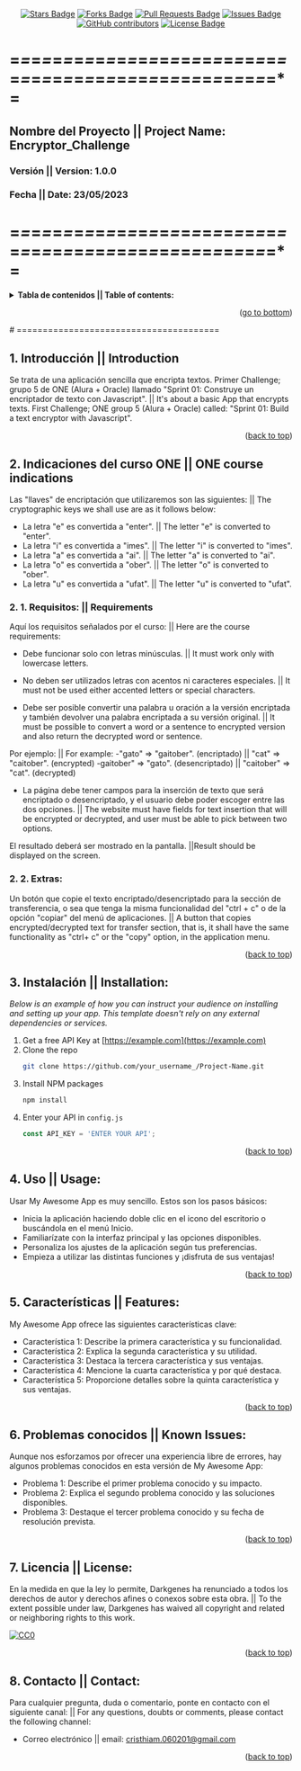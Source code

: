 <a name = "readme-top"></a>

<!--
This was based in Best-README-Template[https://github.com/othneildrew/Best-README-Template/blob/master/README.md#readme-top], and [https://github.com/abhisheknaiidu/awesome-github-profile-readme/blob/master/README.md] 
-->

<!-- Project Shields -->

<div align = "center">
<!-- Stars -->
<a href = "https://github.com/Darkgenes/encryptor_challenge_1_alura/stargazers"><img src = "https://img.shields.io/github/stars/Darkgenes/encryptor_challenge_1_alura" alt = "Stars Badge"/></a>
<!-- Forks -->
<a href = "https://github.com/Darkgenes/encryptor_challenge_1_alura/network/members"><img src = "https://img.shields.io/github/forks/Darkgenes/encryptor_challenge_1_alura" alt = "Forks Badge"/></a>
<!-- Pull requests -->
<a href = "https://github.com/Darkgenes/encryptor_challenge_1_alura/pulls"><img src = "https://img.shields.io/github/issues-pr/Darkgenes/encryptor_challenge_1_alura" alt = "Pull Requests Badge"/></a>
<!-- Issues -->
<a href = "https://github.com/Darkgenes/encryptor_challenge_1_alura/issues"><img src = "https://img.shields.io/github/issues/Darkgenes/encryptor_challenge_1_alura" alt = "Issues Badge"/></a>
<!-- Contribuitors -->
<a href = "https://github.com/Darkgenes/encryptor_challenge_1_alura/graphs/contributors"><img alt = "GitHub contributors" src = "https://img.shields.io/github/contributors/Darkgenes/encryptor_challenge_1_alura?color=2b9348"></a>
<!-- License -->
<a href = "https://github.com/Darkgenes/encryptor_challenge_1_alura/blob/main/LICENSE.txt"><img src = "https://img.shields.io/badge/License-MIT-yellow.svg" alt = "License Badge"/></a>

</div>  

# =*=*=*=*=*=*=*=*=*=*=*=*=*=*=*=*=*=*=*=*=*=*=*=*=*=*=*=*=*=*=*=*=*=*=*=*=*=*=*=*=*=*=*=*=*=*=*=*=*=*=*=

<h2>Nombre del Proyecto || Project Name: Encryptor_Challenge</h2>
<h3>Versión || Version: 1.0.0</h3>
<h3>Fecha || Date: 23/05/2023</h3>

# =*=*=*=*=*=*=*=*=*=*=*=*=*=*=*=*=*=*=*=*=*=*=*=*=*=*=*=*=*=*=*=*=*=*=*=*=*=*=*=*=*=*=*=*=*=*=*=*=*=*=*=

<details>
  <summary><b>Tabla de contenidos || Table of contents:</b></summary>
  <ol>
    <li>
      <a href = "#1-introducción--introduction">Introducción || Introduction</a>
    </li>
    <li>
      <a href = "#2-indicaciones-del-curso-one--one-course-indications">Indicaciones del curso ONE || ONE course indications</a>
      <ul>
        <li><a href = "#2-1-requisitos--requirements">Requisitos || Requirements</a></li>
        <li><a href = "#2-2-extras">Extras:</a></li>
      </ul>
    </li>
    <li><a href = "#3-instalación--installation">Instalación || Installation</a></li>
    <li><a href = "#4-uso--usage">Uso || Usage</a></li>
    <li><a href = "#5-características--features">Características || Features</a></li>
    <li><a href = "#6-problemas-conocidos--known-issues">Problemas conocidos || Known Issues</a></li>
    <li><a href = "#7-licencia--license">Licencia || License</a></li>
    <li><a href = "#8-contacto--contact">Contacto || Contact</a></li>
  </ol>
</details>

<p align = "right">(<a href = "#readme-bottom">go to bottom</a>)</p>
# =======================================

## 1. Introducción || Introduction

Se trata de una aplicación sencilla que encripta textos. Primer Challenge; grupo 5 de ONE (Alura + Oracle) llamado "Sprint 01: Construye un encriptador de texto con Javascript". || It's about a basic App that encrypts texts. First Challenge; ONE group 5 (Alura + Oracle) called: "Sprint 01: Build a text encryptor with Javascript". 

<p align = "right">(<a href = "#readme-top">back to top</a>)</p>

## 2. Indicaciones del curso ONE || ONE course indications

Las "llaves" de encriptación que utilizaremos son las siguientes: || The cryptographic keys we shall use are as it follows below:

* La letra "e" es convertida a "enter". || The letter "e" is converted to "enter".
* La letra "i" es convertida a "imes". || The letter "i" is converted to "imes".
* La letra "a" es convertida a "ai". || The letter "a" is converted to "ai".
* La letra "o" es convertida a "ober". || The letter "o" is converted to "ober".
* La letra "u" es convertida a "ufat". || The letter "u" is converted to "ufat".

### 2. 1. Requisitos: || Requirements

Aquí los requisitos señalados por el curso: || Here are the course requirements:

* Debe funcionar solo con letras minúsculas. || It must work only with lowercase letters.

* No deben ser utilizados letras con acentos ni caracteres especiales. || It must not be used either accented letters or special characters.

* Debe ser posible convertir una palabra u oración a la versión encriptada y también devolver una palabra encriptada a su versión original. || It must be possible to convert a word or a sentence to encrypted version and also return the decrypted word or sentence.

Por ejemplo: || For example:
-"gato" => "gaitober". (encriptado) || "cat" => "caitober". (encrypted)
-gaitober" => "gato". (desencriptado) || "caitober" => "cat". (decrypted)

* La página debe tener campos para la inserción de texto que será encriptado o desencriptado, y el usuario debe poder escoger entre las dos opciones. || The website must have fields for text insertion that will be encrypted or decrypted, and user must be able to pick between two options.

El resultado deberá ser mostrado en la pantalla. ||Result should be displayed on the screen.

### 2. 2. Extras:

Un botón que copie el texto encriptado/desencriptado para la sección de transferencia, o sea que tenga la misma funcionalidad del "ctrl + c" o de la opción "copiar" del menú de aplicaciones. || A button that copies encrypted/decrypted text for transfer section, that is, it shall have the same functionality as "ctrl+ c" or the "copy" option, in the application menu.

<p align = "right">(<a href = "#readme-top">back to top</a>)</p>

## 3. Instalación || Installation:

_Below is an example of how you can instruct your audience on installing and setting up your app. This template doesn't rely on any external dependencies or services._

1. Get a free API Key at [https://example.com](https://example.com)
2. Clone the repo
   ```sh
   git clone https://github.com/your_username_/Project-Name.git
   ```
3. Install NPM packages
   ```sh
   npm install
   ```
4. Enter your API in `config.js`
   ```js
   const API_KEY = 'ENTER YOUR API';
   ```

<p align = "right">(<a href = "#readme-top">back to top</a>)</p>

## 4. Uso || Usage:

Usar My Awesome App es muy sencillo. Estos son los pasos básicos:
- Inicia la aplicación haciendo doble clic en el icono del escritorio o buscándola en el menú Inicio.
- Familiarízate con la interfaz principal y las opciones disponibles.
- Personaliza los ajustes de la aplicación según tus preferencias.
- Empieza a utilizar las distintas funciones y ¡disfruta de sus ventajas!

<p align = "right">(<a href = "#readme-top">back to top</a>)</p>

## 5. Características || Features:

My Awesome App ofrece las siguientes características clave:
- Característica 1: Describe la primera característica y su funcionalidad.
- Característica 2: Explica la segunda característica y su utilidad.
- Característica 3: Destaca la tercera característica y sus ventajas.
- Característica 4: Mencione la cuarta característica y por qué destaca.
- Característica 5: Proporcione detalles sobre la quinta característica y sus ventajas.

<p align = "right">(<a href = "#readme-top">back to top</a>)</p>

## 6. Problemas conocidos || Known Issues:

Aunque nos esforzamos por ofrecer una experiencia libre de errores, hay algunos problemas conocidos en esta versión de My Awesome App:
- Problema 1: Describe el primer problema conocido y su impacto.
- Problema 2: Explica el segundo problema conocido y las soluciones disponibles.
- Problema 3: Destaque el tercer problema conocido y su fecha de resolución prevista.

<p align = "right">(<a href = "#readme-top">back to top</a>)</p>

## 7. Licencia || License:

En la medida en que la ley lo permite, Darkgenes ha renunciado a todos los derechos de autor y derechos afines o conexos sobre esta obra. || To the extent possible under law, Darkgenes has waived all copyright and related or neighboring rights to this work.

[![CC0](https://licensebuttons.net/p/zero/1.0/88x31.png)](https://creativecommons.org/publicdomain/zero/1.0/)

<p align = "right">(<a href = "#readme-top">back to top</a>)</p>

## 8. Contacto || Contact:

Para cualquier pregunta, duda o comentario, ponte en contacto con el siguiente canal: || For any questions, doubts or comments, please contact the following channel:
- Correo electrónico || email: cristhiam.060201@gmail.com

<p align = "right">(<a href = "#readme-top">back to top</a>)</p>

<a name = "readme-bottom"></a>
